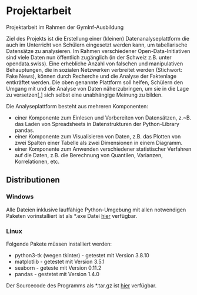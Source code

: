 # Projektarbeit
Projektarbeit im Rahmen der GymInf-Ausbildung

Ziel des Projekts ist die Erstellung einer (kleinen) Datenanalyseplattform die auch im Unterricht von Schülern eingesetzt werden kann, um tabellarische Datensätze zu analysieren.
Im Rahmen verschiedener Open-Data-Initiativen sind viele Daten nun öffentlich zugänglich (in der Schweiz z.B. unter opendata.swiss).
Eine erhebliche Anzahl von falschen und manipulativen Behauptungen, die in sozialen Netzwerken verbreitet werden (Stichwort: Fake News), können durch Recherche und die Analyse der Faktenlage entkräftet werden.
Die oben genannte Plattform soll helfen, Schülern den Umgang mit und die Analyse von Daten näherzubringen, um sie in die Lage zu versetzen[,] sich selbst eine unabhängige Meinung zu bilden.

Die Analyseplattform besteht aus mehreren Komponenten:
* einer Komponente zum Einlesen und Vorbereiten von Datensätzen, z.~B. das Laden von Spreadsheets in Datenstrukturen der Python-Library pandas.
* einer Komponente zum Visualisieren von Daten, z.B. das Plotten von zwei Spalten einer Tabelle als zwei Dimensionen in einem Diagramm.
* einer Komponente zum Anwenden verschiedener statistischer Verfahren auf die Daten, z.B. die Berechnung von Quantilen, Varianzen, Korrelationen, etc.



## Distributionen
### Windows
Alle Dateien inklusive lauffähige Python-Umgebung mit allen notwendigen Paketen vorinstalliert ist als *.exe Datei [hier](/Windows/anavis_v0_5.exe/) verfügbar.

### Linux
Folgende Pakete müssen installiert werden:
- python3-tk (wegen tkinter) - getestet mit Version 3.8.10
- matplotlib - getestet mit Version 3.5.1
- seaborn - geteste mit Version 0.11.2
- pandas - gestetet mit Version 1.4.0

Der Sourcecode des Programms als *.tar.gz ist [hier](/Linux/anavis_v05.tar.gz/) verfügbar.

